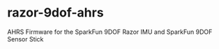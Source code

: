 razor-9dof-ahrs
===============

AHRS Firmware for the SparkFun 9DOF Razor IMU and SparkFun 9DOF Sensor Stick

